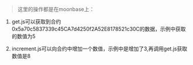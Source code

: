 > 这里的操作都是在moonbase上：

1. get.js可以获取到合约0x5a70c5837339c45CA7d4250f2A52E8178521c30C的数据，示例中获取的数值为5

2. increment.js可以向合约中增加一个数值，示例中是增加了3,再调用get.js获取数值是8
